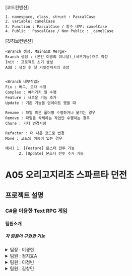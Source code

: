 [코드컨벤션]

	1. namespace, class, struct : PascalCase
	2. variable: camelCase
	3. Function : PascalCase / 함수 내부: camelCase
	4. Public : PascalCase / Non Public : _camelCase


[깃허브컨벤션]

	<Branch 생성, Main으로 Merge>
	Branch 생성 : (본인 이름의 이니셜)_(세부기능)으로 작성
	Init : 프로젝트 초기 생성
	Add : 생성 후 첫 커밋전까지의 과정
	
	
	<Branch 내부작업>
	Fix : 버그, 오타 수정
	Complex : 여러가지 일 수행
	Feature : 새로운 기능 추가
	Update : 기존 기능을 업데이트 했을 때

	Rename : 파일 혹은 폴더명 수정하거나 옮기는 경우
	Remove : 파일을 삭제하는 작업만 수행하는 경우
	Chore : 기타 변경사항

	Refactor : 더 나은 코드로 변경
	Move : 코드의 이동이 있는 경우

	예시) 1. [Feature] 몬스터 전투 기능
		  2. [Update] 몬스터 전투 추가 기능

	
 # A05 오리고지리조 스파르타 던전

 ## 프로젝트 설명
 ### C#을 이용한 Text RPG 게임
 #### 팀원소개
 ##### 각 팀원이 구현한 기능
 
 <details><summary>팀장 : 이경현 
</summary>
	구현기능<br/>     
	레벨업 기능<br/>
	보상 추가<br/>
	아이템 적용<br/>
	상점 기능<br/>
<br/>
</details>

 <details><summary>팀원 : 정지효A
</summary>
	캐릭터 생성 기능<br/>     
	직업 선택 기능<br/>
	게임 저장하기<br/>
</details>

 <details><summary>팀원 : 이정빈
</summary>
	몬스터 종류 및 보스 추가<br/>     
	퀘스트 기능<br/>
	퀘스트 선택과 완료 기능<br/>
</details>

 <details><summary>팀원 : 김창민 
</summary>
	스킬 기능<br/>       
	전투 기능<br/>
	보스 스테이지<br/>
</details>





    
